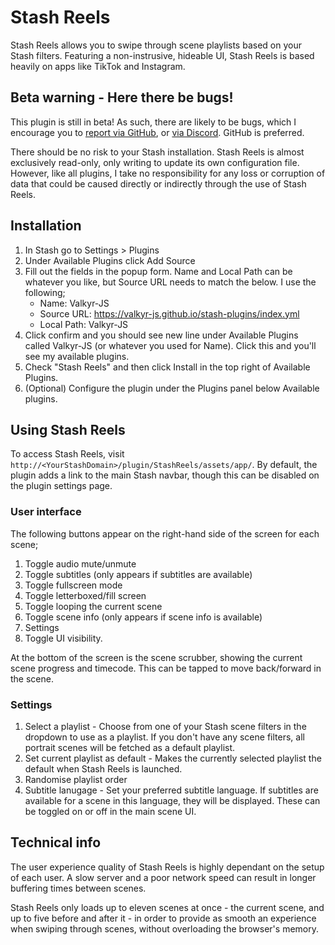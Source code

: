 # Stash Reels

Stash Reels allows you to swipe through scene playlists based on your Stash filters. Featuring a non-instrusive, hideable UI, Stash Reels is based heavily on apps like TikTok and Instagram.

## Beta warning - Here there be bugs!

This plugin is still in beta! As such, there are likely to be bugs, which I encourage you to [report via GitHub](https://github.com/Valkyr-JS/StashReels/issues), or [via Discord](https://discord.com/channels/559159668438728723/1277296128684982312). GitHub is preferred.

There should be no risk to your Stash installation. Stash Reels is almost exclusively read-only, only writing to update its own configuration file. However, like all plugins, I take no responsibility for any loss or corruption of data that could be caused directly or indirectly through the use of Stash Reels.

## Installation

1. In Stash go to Settings > Plugins
2. Under Available Plugins click Add Source
3. Fill out the fields in the popup form. Name and Local Path can be whatever you like, but Source URL needs to match the below. I use the following;
   - Name: Valkyr-JS
   - Source URL: https://valkyr-js.github.io/stash-plugins/index.yml
   - Local Path: Valkyr-JS
4. Click confirm and you should see new line under Available Plugins called Valkyr-JS (or whatever you used for Name). Click this and you'll see my available plugins.
5. Check "Stash Reels" and then click Install in the top right of Available Plugins.
6. (Optional) Configure the plugin under the Plugins panel below Available plugins.

## Using Stash Reels

To access Stash Reels, visit `http://<YourStashDomain>/plugin/StashReels/assets/app/`. By default, the plugin adds a link to the main Stash navbar, though this can be disabled on the plugin settings page.

### User interface

The following buttons appear on the right-hand side of the screen for each scene;

1. Toggle audio mute/unmute
2. Toggle subtitles (only appears if subtitles are available)
3. Toggle fullscreen mode
4. Toggle letterboxed/fill screen
5. Toggle looping the current scene
6. Toggle scene info (only appears if scene info is available)
7. Settings
8. Toggle UI visibility.

At the bottom of the screen is the scene scrubber, showing the current scene progress and timecode. This can be tapped to move back/forward in the scene.

### Settings
1. Select a playlist - Choose from one of your Stash scene filters in the dropdown to use as a playlist. If you don't have any scene filters, all portrait scenes will be fetched as a default playlist.
2. Set current playlist as default - Makes the currently selected playlist the default when Stash Reels is launched.
3. Randomise playlist order
4. Subtitle lanugage - Set your preferred subtitle language. If subtitles are available for a scene in this language, they will be displayed. These can be toggled on or off in the main scene UI.

## Technical info
The user experience quality of Stash Reels is highly dependant on the setup of each user. A slow server and a poor network speed can result in longer buffering times between scenes.

Stash Reels only loads up to eleven scenes at once - the current scene, and up to five before and after it - in order to provide as smooth an experience when swiping through scenes, without overloading the browser's memory.
